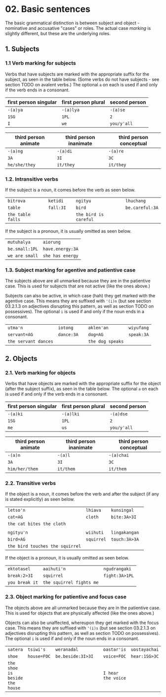 # 02. Basic sentences

The basic grammatical distinction is between subject and object - nominative and
accusative "cases" or roles. The actual case _marking_ is slightly different, but
these are the underlying roles.

## 1. Subjects

### 1.1 Verb marking for subjects

Verbs that have subjects are marked with the appropriate suffix for the subject,
as seen in the table below. (Some verbs do not have subjects - see section TODO
on avalent verbs.) The optional ```a``` on each is used if and only if the verb ends
in a consonant.

| first person singular | first person plural | second person |
|---|---|---|
| ```-(a)ya``` | ```-(a)lya``` | ```-(a)se``` |
| ```1SG``` | ```1PL``` | ```2``` |
| ```I``` | ```we``` | ```you/y'all``` |

| third person animate | third person inanimate | third person conceptual |
|---|---|---|
| ```-(a)ng``` | ```-(a)di``` | ```-(a)re``` |
| ```3A``` | ```3I``` | ```3C``` |
| ```he/she/they``` | ```it/they``` | ```it/they``` |

### 1.2. Intransitive verbs

If the subject is a noun, it comes before the verb as seen below.

| | | | | |
|---|---|---|---|---|
| ```bitrova``` | ```ketidi``` | | ```ngityu``` | ```lhuchang``` |
| ```table``` | ```fall:3I``` | | ```bird``` | ```be.careful:3A``` |
| ```the table falls``` | | | ```the bird is careful``` | |

If the subject is a pronoun, it is usually omitted as seen below.

| | |
|---|---|
| ```mutuhalya``` | ```aiorung``` |
| ```be.small:1PL``` | ```have.energy:3A``` |
| ```we are small``` | ```she has energy``` |

### 1.3. Subject marking for agentive and patientive case

The subjects above are all unmarked because they are in the patientive case. This is
used for subjects that are not active (like the ones above.)

Subjects can also be active, in which case (hah) they get marked with the agentive
case. This means they are suffixed with ```'(i)n``` (but see section 03.2.1.3 on
adjectives disrupting this pattern, as well as section TODO on possessives). The
optional ```i``` is used if and only if the noun ends in a consonant.

| | | | | |
|---|---|---|---|---|
| ```utma'n``` | ```iotong``` | | ```aklen'an``` | ```wiyufang``` |
| ```servant=AG``` | ```dance:3A``` | | ```dog=AG``` | ```speak:3A``` |
| ```the servant dances``` | | | ```the dog speaks``` | |

## 2. Objects

### 2.1. Verb marking for objects

Verbs that have objects are marked with the appropriate suffix for the object (after
the subject suffix), as seen in the table below. The optional ```a``` on each is
used if and only if the verb ends in a consonant.

| first person singular | first person plural | second person |
|---|---|---|
| ```-(a)ki``` | ```-(a)lki``` | ```-(a)dse``` |
| ```1SG``` | ```1PL``` | ```2``` |
| ```me``` | ```us``` | ```you/y'all``` |

| third person animate | third person inanimate | third person conceptual |
|---|---|---|
| ```-(a)n``` | ```-(a)l``` | ```-(a)chai``` |
| ```3A``` | ```3I``` | ```3C``` |
| ```him/her/them``` | ```it/them``` | ```it/them``` |

### 2.2. Transitive verbs

If the object is a noun, it comes before the verb and after the subject (if any is
stated explicitly) as seen below.

| | | |
|---|---|---|
| ```letso'n``` | ```lhiava``` | ```kunsingal``` |
| ```cat=AG``` | ```cloth``` | ```bite:3A>3I``` |
| ```the cat bites the cloth``` | | |
| | | |
|```ngityu'n``` | ```wiihuti``` | ```lingakangan``` |
| ```bird=AG``` | ```squirrel``` | ```touch:3A>3A ``` |
| ```the bird touches the squirrel``` | | |

If the object is a pronoun, it is usually omitted as seen below.

| | | |
|---|---|---|
| ```ektotasel``` | ```aaihuti'n``` | ```ngudrangaki``` |
| ```break:2>3I``` | ```squirrel``` | ```fight:3A>1PL``` |
| ```you break it``` | ```the squirrel fights me``` | |

### 2.3. Object marking for patientive and focus case

The objects above are all unmarked because they are in the patientive case. This is
used for objects that are physically affected (like the ones above.)

Objects can also be unaffected, whereupon they get marked with the focus case. This
means they are suffixed with ```'(i)s``` (but see section 03.2.1.3 on adjectives
disrupting this pattern, as well as section TODO on possessives). The optional ```i``` 
is used if and only if the noun ends in a consonant.

| | | | | | |
|---|---|---|---|---|---|
| ```satera``` | ```tsiwi's``` | ```weranadal``` | | ```oastar'is``` | ```uostayachai``` |
| ```shoe``` | ```house=FOC``` | ```be.beside:3I>3I``` | | ```voice=FOC``` | ```hear:1SG>3C``` |
| ```the shoe is beside the house``` | | | | ```I hear the voice``` | | |
